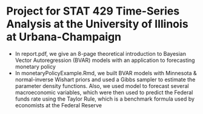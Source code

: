 # Project for STAT 429 Time-Series Analysis at the University of Illinois at Urbana-Champaign
- In report.pdf, we give an 8-page theoretical introduction to  Bayesian Vector Autoregression (BVAR) models with an application to forecasting monetary policy
- In monetaryPolicyExample.Rmd, we built BVAR models with Minnesota & normal-inverse Wishart priors and used a Gibbs sampler to estimate the parameter density functions. Also, we used model to forecast several macroeconomic variables, which were then used to predict the Federal funds rate using the Taylor Rule, which is a benchmark formula used by economists at the Federal Reserve

